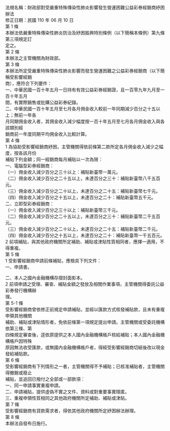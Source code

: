 法規名稱：財政部對受嚴重特殊傳染性肺炎影響發生營運困難公益彩券經銷商紓困辦法  
修正日期：民國 110 年 06 月 10 日  
第 1 條  
本辦法依嚴重特殊傳染性肺炎防治及紓困振興特別條例（以下簡稱本條例）第九條第三項規定訂  
定之。  
第 2 條  
本辦法之主管機關為財政部。  
第 3 條  
本辦法所定受嚴重特殊傳染性肺炎影響而發生營運困難之公益彩券經銷商（以下簡稱受影響經銷  
商），應符合下列要件：  
一、中華民國一百十年五月一日持有有效公益彩券經銷證，且一百零九年九月至一百十年五月  
間，有實際銷售或批購公益彩券紀錄。  
二、中華民國一百十年五月至七月各月佣金收入較前一年同期減少百分之十五以上；無前一年各  
月同期佣金收入者，其佣金收入減少幅度按一百十年五月至七月各月佣金收入與各該類別經  
銷商前一年度同期平均佣金收入比較計算。  
第 4 條  
1 為協助受影響經銷商紓困，主管機關得依前條第二款所定各月佣金收入減少之幅度，按各該月份  
補貼下列金額；同一經銷商每月補貼以一次為限：  
一、電腦型彩券經銷商：  
（一）佣金收入減少百分之三十以上：補貼新臺幣一萬元。  
（二）佣金收入減少百分之二十五以上，未達百分之三十：補貼新臺幣八千五百元。  
（三）佣金收入減少百分之二十以上，未達百分之二十五：補貼新臺幣七千元。  
（四）佣金收入減少百分之十五以上，未達百分之二十：補貼新臺幣五千元。  
二、立即型彩券經銷商：  
（一）佣金收入減少百分之三十以上：補貼新臺幣三千元。  
（二）佣金收入減少百分之二十五以上，未達百分之三十：補貼新臺幣二千五百元。  
（三）佣金收入減少百分之二十以上，未達百分之二十五：補貼新臺幣二千元。  
（四）佣金收入減少百分之十五以上，未達百分之二十：補貼新臺幣一千五百元。  
2 前項補貼，與其他政府機關所定補助、補貼或津貼性質相同者，應擇一適用，不得重複。  
第 5 條  
1 受影響經銷商申請前條補貼，應檢具下列文件：  
一、申請書。  


二、本人之國內金融機構存摺封面影本。  
2 前項申請之受理、審查、補貼金額之發放及相關作業事項，主管機關得委託公益彩券發行機構辦  
理。  
第 5-1 條  
受影響經銷商曾依修正前規定申請補貼，並經以匯款方式核發補貼款，且未有重複申領其他機關  
補助、補貼或津貼情形者，免依前條第一項規定提出申請。主管機關或受委託機構依第三條、第  
四條規定審查後，逕依原提供之本人國內金融機構帳戶核給補貼；本人國內金融機構帳戶因特殊  
原因無法收受匯款，或無國內金融機構帳戶者，得經受影響經銷商切結後改以現金發給補貼款。  
第 6 條  
受影響經銷商有下列情形之一者，主管機關得不予補貼；已核准補貼者，主管機關得撤銷或廢止  
補貼，並追回已撥付之全部或一部款項：  
一、同一申請事實重複申請。  
二、申請補貼，提供虛偽不實之文件、資料或對重要事實隱匿。  
三、重複申領性質相同之其他政府機關所定補助、補貼或津貼。  
第 7 條  
受影響經銷商有貸款需求者，得依其他政府機關所定紓困辦法辦理。  
第 8 條  
本辦法自發布日施行。  


